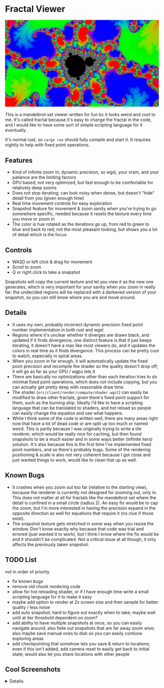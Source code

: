 # Fractal Viewer

![screenshot image here](screenshots/2.png)

This is a mandelbrot set viewer written for fun bc it looks weird and cool to me. It's called fractal because it's easy to change the fractal in the code, and I would like to have some sort of simple scripting language for it eventually.

It's normal rust, so `cargo run` should fully compile and start it. It requires nightly to help with fixed point operations.

## Features

- Kind of infinite zoom in; dynamic precision, so wgsl, your vram, and your patience are the limiting factors
- GPU based; not very optimized, but fast enough to be comfortable for relatively deep zooms
- Does not stop iterating; can look noisy when dense, but doesn't "hide" detail from you (given enough time)
- Real time movement controls for easy exploration
- Snapshot feature for movement & zoom sanity when you're trying to go somewhere specific, needed because it resets the texture every time you move or zoom in
- The color is hue rotated as the iterations go up, from red to green to blue and back to red; not the most pleasant looking, but shows you a lot of detail which is the focus

## Controls

 - WASD or left click & drag for movement
 - Scroll to zoom
 - Q or right click to take a snapshot

Snapshots will copy the current texture and let you view it as the new one generates, which is very important for your sanity when you zoom in really far; the undecided regions will be replaced with a darkened version of your snapshot, so you can still know where you are and move around.

## Details

- It uses my own, probably incorrect dynamic precision fixed point number implementation in both rust and wgsl
- Regions where it's unclear whether it diverges are drawn black, and updated if it finds divergence; one distinct feature is that it just keeps iterating, it doesn't have a max like most viewers do, and it updates the colors in real time as it finds divergence. This process can be pretty cool to watch, especially in spiral areas.
- When you zoom in far enough, it will automatically update the fixed point precision and recompile the shader so the quality doesn't drop off; it will go as far as your GPU / wgpu lets it
- There are basically no optimizations other than each iteration tries to do minimal fixed point operations, which does not include copying, but you can actually get pretty deep with reasonable draw time.
- The shader (`src/client/render/compute/shader.wgsl`) can easily be modified to draw other fractals, given there's fixed point support for them, such as the burning ship. Ideally I'd like to have a scripting language that can be translated to shaders, and hot reload so people can easily change the equation and see what happens.
- While I think some of the code is written well, there are many areas right now that have a lot of dead code or are split up too much or named weird. This is partly because I was originally trying to write a tile renderer, which would be really nice for caching, but then found snapshots to be a much easier and in some ways better (infinite iters) solution. It's also because this is the first time I've implemented fixed point numbers, and so there's probably bugs. Some of the rendering positioning & scale is also not very coherent because I got close and just wanted things to work, would like to clean that up as well.

## Known Bugs

- It crashes when you zoom out too far (relative to the starting view), because the renderer is currently not designed for zooming out, only in. This does not matter at all for fractals like the mandelbrot set where the detail is confined in a small circle (radius 2). An easy fix would be to cap the zoom, but I'm more interested in having the precision expand in the opposite direction as well for equations that require it (no clue if those exist).
- The snapshot texture gets stretched in some way when you resize the window. Don't know exactly why because that code was trial and errored (just wanted it to work), but I think I know where the fix would be and it shouldn't be complicated. Not a critical issue at all though, it only affects the previously taken snapshot.

## TODO List

not in order of priority

- fix known bugs
- remove old chunk rendering code
- allow for hot reloading shader, or if I have enough time write a small scripting language for it to make it easy
- maybe add option to render at 2x screen size and then sample for better quality / less noise
- add auto snapshot; hard to figure out exactly when to take; maybe wait until at iter threshold dependent on zoom?
- add ability to have multiple snapshots at once, so you can easily navigate around; also fade out snapshots that are far away zoom wise; also maybe save manual ones to disk so you can easily contiune exploring areas
- add checkpointing that somehow lets you save & return to locations; even if this isn't added, add camera reset to easily get back to initial state; would also let you share locations with other people

## Cool Screenshots

<details>

![screenshot image here](screenshots/1.png)

![screenshot image here](screenshots/3.png)

</details>

